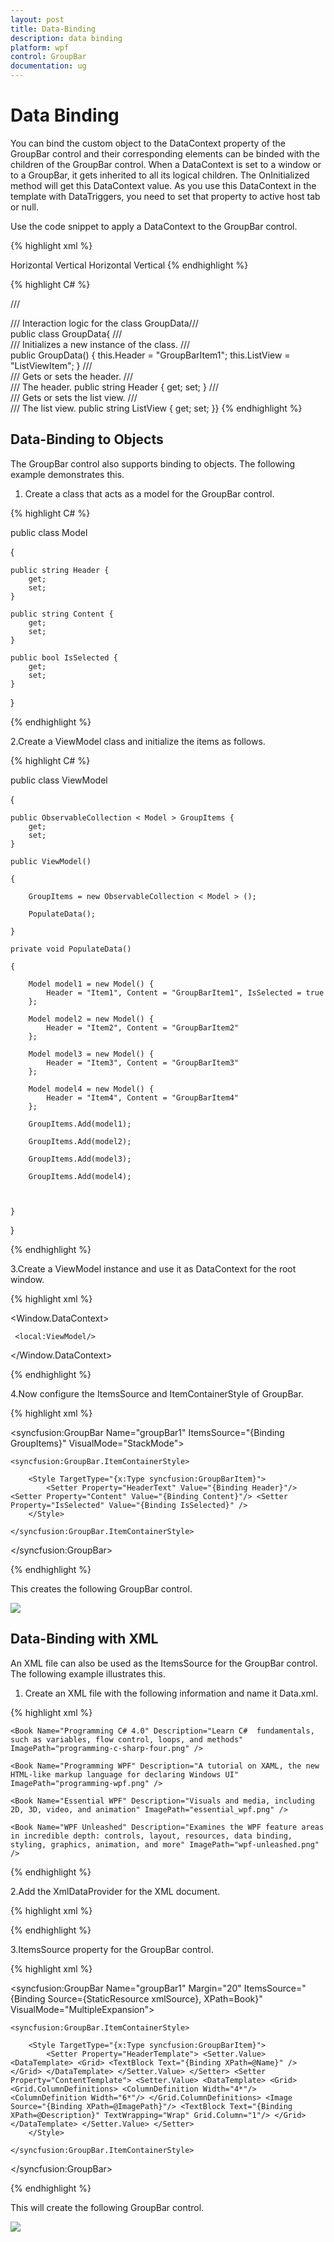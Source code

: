 ```yaml
---
layout: post
title: Data-Binding
description: data binding
platform: wpf
control: GroupBar
documentation: ug
---
```


# Data Binding

You can bind the custom object to the DataContext property of the GroupBar control and their corresponding elements can be binded with the children of the GroupBar control. When a DataContext is set to a window or to a GroupBar, it gets inherited to all its logical children. The OnInitialized method will get this DataContext value. As you use this DataContext in the template with DataTriggers, you need to set that property to active host tab or null.

Use the code snippet to apply a DataContext to the GroupBar control.

{% highlight xml %}

<Window x:Class="WpfApplication1.Window1" xmlns="http://schemas.microsoft.com/winfx/2006/xaml/presentation" xmlns:x="http://schemas.microsoft.com/winfx/2006/xaml" xmlns:syncfusion="http://schemas.syncfusion.com/wpf" xmlns:local="clr-namespace:WpfApplication1" Title="Window1" Height="300" Width="300">
    <Window.Resources>
        <!--Custom object which is defined in the code behind can be accessed through the key logic in XAML-->
        <local:GroupData x:Key="groupData" /> </Window.Resources>
    <Grid Margin="30">
        <!-- Adding GroupBar -->
        <syncfusion:GroupBar Height="200" DataContext="{Binding groupData}" VisualMode="Default" AllowCollapse="True" Width="230" Name="groupBar">
            <!-- Adding GroupBarItem -->
            <syncfusion:GroupBarItem Name="groupBarItem" Header="{Binding Header}">
                <!-- Adding content for GroupBar item using panel -->
                <StackPanel Orientation="Vertical">
                    <TextBlock Text="GroupBar Orientation" Margin="4,4,2,2" />
                    <RadioButton IsChecked="True" Margin="4,2,2,2">Horizontal</RadioButton>
                    <RadioButton Margin="4,2,2,2">Vertical</RadioButton>
                    <TextBlock Text="GroupView Orientation" Margin="4,4,2,2" />
                    <RadioButton Margin="4,2,2,2">Horizontal</RadioButton>
                    <RadioButton IsChecked="True" Margin="4,2,2,2">Vertical</RadioButton>
                </StackPanel>
            </syncfusion:GroupBarItem>
            <!-- Adding GroupBarItem -->
            <syncfusion:GroupBarItem Name="groupBarItem1" HeaderImageSource="Label.gif" Header="General">
                <!-- Adding content for GroupBar item using GroupView -->
                <syncfusion:GroupView Name="groupView" IsListViewMode="True">
                    <syncfusion:GroupViewItem Text="{Binding ListView}" />
                    <syncfusion:GroupViewItem Text="Show ContextMenu" />
                    <syncfusion:GroupViewItem Text="Show ToolTip" /> </syncfusion:GroupView>
            </syncfusion:GroupBarItem>
        </syncfusion:GroupBar>
    </Grid>
</Window> 
{% endhighlight %}

{% highlight C# %}

/// <summary>/// Interaction logic for the class GroupData/// </summary>public class GroupData{    /// <summary>    /// Initializes a new instance of the <see cref="GroupData"/> class.    /// </summary>    public GroupData()    {        this.Header = "GroupBarItem1";        this.ListView = "ListViewItem";    }    /// <summary>    /// Gets or sets the header.    /// </summary>    /// <value>The header.</value>    public string Header    {        get;        set;    }    /// <summary>    /// Gets or sets the list view.    /// </summary>    /// <value>The list view.</value>    public string ListView    {        get;        set;    }}
{% endhighlight %}

## Data-Binding to Objects

The GroupBar control also supports binding to objects. The following example demonstrates this.

1. Create a class that acts as a model for the GroupBar control.

{% highlight C# %}

public class Model

{

	public string Header {
		get;
		set;
	}

	public string Content {
		get;
		set;
	}

	public bool IsSelected {
		get;
		set;
	}



}


{% endhighlight %}

2.Create a ViewModel class and initialize the items as follows.

{% highlight C# %}

public class ViewModel

{

	public ObservableCollection < Model > GroupItems {
		get;
		set;
	}

	public ViewModel()

	{

		GroupItems = new ObservableCollection < Model > ();

		PopulateData();

	}

	private void PopulateData()

	{

		Model model1 = new Model() {
			Header = "Item1", Content = "GroupBarItem1", IsSelected = true
		};

		Model model2 = new Model() {
			Header = "Item2", Content = "GroupBarItem2"
		};

		Model model3 = new Model() {
			Header = "Item3", Content = "GroupBarItem3"
		};

		Model model4 = new Model() {
			Header = "Item4", Content = "GroupBarItem4"
		};

		GroupItems.Add(model1);

		GroupItems.Add(model2);

		GroupItems.Add(model3);

		GroupItems.Add(model4);



	}

}

			   
{% endhighlight %}


3.Create a ViewModel instance and use it as DataContext for the root window.


{% highlight xml %}

<Window.DataContext>

     <local:ViewModel/>

</Window.DataContext>	

{% endhighlight %}		





4.Now configure the ItemsSource and ItemContainerStyle of GroupBar.

{% highlight xml %}

<syncfusion:GroupBar Name="groupBar1" ItemsSource="{Binding GroupItems}" VisualMode="StackMode">

    <syncfusion:GroupBar.ItemContainerStyle>

        <Style TargetType="{x:Type syncfusion:GroupBarItem}">
            <Setter Property="HeaderText" Value="{Binding Header}"/> <Setter Property="Content" Value="{Binding Content}"/> <Setter Property="IsSelected" Value="{Binding IsSelected}" />
        </Style>

    </syncfusion:GroupBar.ItemContainerStyle>

</syncfusion:GroupBar>

			
{% endhighlight %}


   This creates the following GroupBar control. 



   ![](Data-Binding_images/Data-Binding_img1.png)


   

## Data-Binding with XML

An XML file can also be used as the ItemsSource for the GroupBar control. The following example illustrates this.

1. Create an XML file with the following information and name it Data.xml.

{% highlight xml %}

<?xml version="1.0" encoding="utf-8" ?>

<Books>



    <Book Name="Programming C# 4.0" Description="Learn C#  fundamentals, such as variables, flow control, loops, and methods" ImagePath="programming-c-sharp-four.png" />

    <Book Name="Programming WPF" Description="A tutorial on XAML, the new HTML-like markup language for declaring Windows UI" ImagePath="programming-wpf.png" />

    <Book Name="Essential WPF" Description="Visuals and media, including 2D, 3D, video, and animation" ImagePath="essential_wpf.png" />

    <Book Name="WPF Unleashed" Description="Examines the WPF feature areas in incredible depth: controls, layout, resources, data binding, styling, graphics, animation, and more" ImagePath="wpf-unleashed.png" />



</Books>

{% endhighlight %}

			


2.Add the XmlDataProvider for the XML document.

{% highlight xml %}

<XmlDataProvider Source="Data.xml" x:Key="xmlSource" XPath="Books" />

{% endhighlight %}

			




3.ItemsSource property for the GroupBar control.


{% highlight xml %}

<syncfusion:GroupBar Name="groupBar1" Margin="20" ItemsSource="{Binding Source={StaticResource xmlSource}, XPath=Book}" VisualMode="MultipleExpansion">

    <syncfusion:GroupBar.ItemContainerStyle>

        <Style TargetType="{x:Type syncfusion:GroupBarItem}">
            <Setter Property="HeaderTemplate"> <Setter.Value> <DataTemplate> <Grid> <TextBlock Text="{Binding XPath=@Name}" /> </Grid> </DataTemplate> </Setter.Value> </Setter> <Setter Property="ContentTemplate"> <Setter.Value> <DataTemplate> <Grid> <Grid.ColumnDefinitions> <ColumnDefinition Width="4*"/> <ColumnDefinition Width="6*"/> </Grid.ColumnDefinitions> <Image Source="{Binding XPath=@ImagePath}"/> <TextBlock Text="{Binding XPath=@Description}" TextWrapping="Wrap" Grid.Column="1"/> </Grid> </DataTemplate> </Setter.Value> </Setter>
        </Style>

    </syncfusion:GroupBar.ItemContainerStyle>

</syncfusion:GroupBar>


{% endhighlight %}
		


   This will create the following GroupBar control.



   ![](Data-Binding_images/Data-Binding_img2.png)

 
